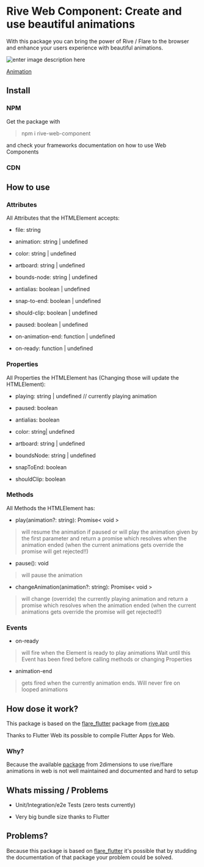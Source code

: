 
# Rive Web Component: Create and use beautiful animations

With this package you can bring the power of Rive / Flare to the browser and enhance your users experience with beautiful animations.

  

![enter image description here](https://s8.gifyu.com/images/Trim2.gif)

[Animation](https://rive.app/a/pollux/files/flare/trim/preview)

  

## Install

### NPM

Get the package with

> npm i rive-web-component

  

and check your frameworks documentation on how to use Web Components

### CDN

  

## How to use

  

<rive-actor file="./assets/Trim.flr" animation="Play" />

  

### Attributes

All Attributes that the HTMLElement accepts:

- file: string

- animation: string | undefined

- color: string | undefined

- artboard: string | undefined

- bounds-node: string | undefined

- antialias: boolean | undefined

- snap-to-end: boolean | undefined

- should-clip: boolean | undefined

- paused: boolean | undefined

- on-animation-end: function | undefined

- on-ready: function | undefined

### Properties

All Properties the HTMLElement has (Changing those will update the HTMLElement):

- playing: string | undefined // currently playing animation

- paused: boolean

- antialias: boolean

- color: string| undefined

- artboard: string | undefined

- boundsNode: string | undefined

- snapToEnd: boolean

- shouldClip: boolean

### Methods

All Methods the HTMLElement has:

- play(animation?: string): Promise< void >

  

> will resume the animation if paused or will play the animation given by the first parameter and return a promise which resolves when the animation ended (when the current animations gets override the promise will get rejected!!)

  

- pause(): void

  

> will pause the animation

  

- changeAnimation(animation?: string): Promise< void >

  

> will change (override) the currently playing animation and return a promise which resolves when the animation ended (when the current animations gets override the promise will get rejected!!)


  

### Events

  

- on-ready

  

> will fire when the Element is ready to play animations
Wait until this Event has been fired before calling methods or changing Properties

  

- animation-end

  

> gets fired when the currently animation ends.
Will never fire on looped animations

  

## How dose it work?

This package is based on the [flare_flutter](https://pub.dev/packages/flare_flutter) package from [rive.app](https://pub.dev/publishers/rive.app/packages)

Thanks to Flutter Web its possible to compile Flutter Apps for Web.

### Why?

Because the available [package](https://www.npmjs.com/package/@2dimensions/flare-js) from 2dimensions to use rive/flare animations in web is not well maintained and documented and hard to setup

  

## Whats missing / Problems

  

- Unit/Integration/e2e Tests (zero tests currently)

- Very big bundle size thanks to Flutter

  

## Problems?

Because this package is based on [flare_flutter](https://pub.dev/packages/flare_flutter) it's possible that by studding the documentation of that package your problem could be solved.